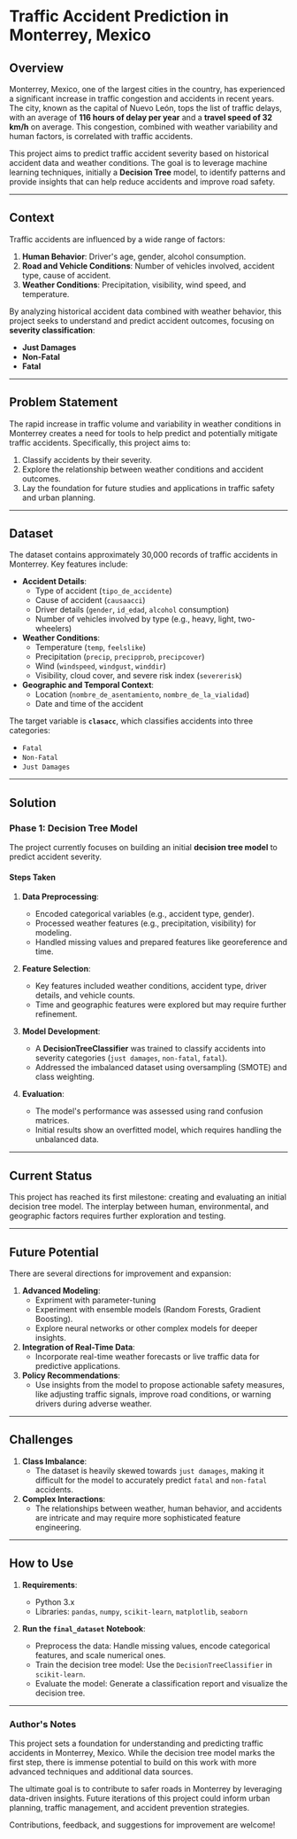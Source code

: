 # Traffic Accident Prediction in Monterrey, Mexico

## **Overview**
Monterrey, Mexico, one of the largest cities in the country, has experienced a significant increase in traffic congestion and accidents in recent years. The city, known as the capital of Nuevo León, tops the list of traffic delays, with an average of **116 hours of delay per year** and a **travel speed of 32 km/h** on average. This congestion, combined with weather variability and human factors, is correlated with traffic accidents.

This project aims to predict traffic accident severity based on historical accident data and weather conditions. The goal is to leverage machine learning techniques, initially a **Decision Tree** model, to identify patterns and provide insights that can help reduce accidents and improve road safety.

---

## **Context**
Traffic accidents are influenced by a wide range of factors:
1. **Human Behavior**: Driver's age, gender, alcohol consumption.
2. **Road and Vehicle Conditions**: Number of vehicles involved, accident type, cause of accident.
3. **Weather Conditions**: Precipitation, visibility, wind speed, and temperature.

By analyzing historical accident data combined with weather behavior, this project seeks to understand and predict accident outcomes, focusing on **severity classification**:
- **Just Damages**
- **Non-Fatal**
- **Fatal**

---

## **Problem Statement**
The rapid increase in traffic volume and variability in weather conditions in Monterrey creates a need for tools to help predict and potentially mitigate traffic accidents. Specifically, this project aims to:
1. Classify accidents by their severity.
2. Explore the relationship between weather conditions and accident outcomes.
3. Lay the foundation for future studies and applications in traffic safety and urban planning.

---

## **Dataset**
The dataset contains approximately 30,000 records of traffic accidents in Monterrey. Key features include:
- **Accident Details**: 
  - Type of accident (`tipo_de_accidente`)
  - Cause of accident (`causaacci`)
  - Driver details (`gender`, `id_edad`, `alcohol` consumption)
  - Number of vehicles involved by type (e.g., heavy, light, two-wheelers)
- **Weather Conditions**:
  - Temperature (`temp`, `feelslike`)
  - Precipitation (`precip`, `precipprob`, `precipcover`)
  - Wind (`windspeed`, `windgust`, `winddir`)
  - Visibility, cloud cover, and severe risk index (`severerisk`)
- **Geographic and Temporal Context**:
  - Location (`nombre_de_asentamiento`, `nombre_de_la_vialidad`)
  - Date and time of the accident

The target variable is **`clasacc`**, which classifies accidents into three categories:
- `Fatal`
- `Non-Fatal`
- `Just Damages`

---

## **Solution**
### **Phase 1: Decision Tree Model**
The project currently focuses on building an initial **decision tree model** to predict accident severity. 

#### **Steps Taken**
1. **Data Preprocessing**:
   - Encoded categorical variables (e.g., accident type, gender).
   - Processed weather features (e.g., precipitation, visibility) for modeling.
   - Handled missing values and prepared features like georeference and time.

2. **Feature Selection**:
   - Key features included weather conditions, accident type, driver details, and vehicle counts.
   - Time and geographic features were explored but may require further refinement.

3. **Model Development**:
   - A **DecisionTreeClassifier** was trained to classify accidents into severity categories (`just damages`, `non-fatal`, `fatal`).
   - Addressed the imbalanced dataset using oversampling (SMOTE) and class weighting.

4. **Evaluation**:
   - The model's performance was assessed using rand confusion matrices.
   - Initial results show an overfitted model, which requires handling the unbalanced data.

---

## **Current Status**
This project has reached its first milestone: creating and evaluating an initial decision tree model. The interplay between human, environmental, and geographic factors requires further exploration and testing.

---

## **Future Potential**
There are several directions for improvement and expansion:
1. **Advanced Modeling**:
   - Expriment with parameter-tuning
   - Experiment with ensemble models (Random Forests, Gradient Boosting).
   - Explore neural networks or other complex models for deeper insights.
2. **Integration of Real-Time Data**:
   - Incorporate real-time weather forecasts or live traffic data for predictive applications.
3. **Policy Recommendations**:
   - Use insights from the model to propose actionable safety measures, like adjusting traffic signals, improve road conditions, or warning drivers during adverse weather.

---

## **Challenges**
1. **Class Imbalance**:
   - The dataset is heavily skewed towards `just damages`, making it difficult for the model to accurately predict `fatal` and `non-fatal` accidents.
2. **Complex Interactions**:
   - The relationships between weather, human behavior, and accidents are intricate and may require more sophisticated feature engineering.

---

## **How to Use**
1. **Requirements**:
   - Python 3.x
   - Libraries: `pandas`, `numpy`, `scikit-learn`, `matplotlib`, `seaborn`

2. **Run the `final_dataset` Notebook**:
   - Preprocess the data: Handle missing values, encode categorical features, and scale numerical ones.
   - Train the decision tree model: Use the `DecisionTreeClassifier` in `scikit-learn`.
   - Evaluate the model: Generate a classification report and visualize the decision tree.

---

### **Author's Notes**

This project sets a foundation for understanding and predicting traffic accidents in Monterrey, Mexico. While the decision tree model marks the first step, there is immense potential to build on this work with more advanced techniques and additional data sources.

The ultimate goal is to contribute to safer roads in Monterrey by leveraging data-driven insights. Future iterations of this project could inform urban planning, traffic management, and accident prevention strategies.

Contributions, feedback, and suggestions for improvement are welcome!
